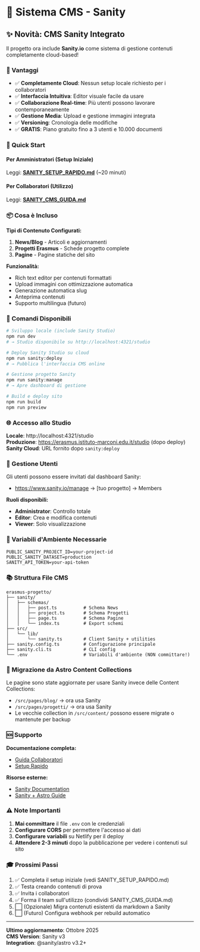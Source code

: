 # 📝 Sistema CMS - Sanity

## ✨ Novità: CMS Sanity Integrato

Il progetto ora include **Sanity.io** come sistema di gestione contenuti completamente cloud-based!

### 🎯 Vantaggi
- ✅ **Completamente Cloud**: Nessun setup locale richiesto per i collaboratori
- ✅ **Interfaccia Intuitiva**: Editor visuale facile da usare
- ✅ **Collaborazione Real-time**: Più utenti possono lavorare contemporaneamente
- ✅ **Gestione Media**: Upload e gestione immagini integrata
- ✅ **Versioning**: Cronologia delle modifiche
- ✅ **GRATIS**: Piano gratuito fino a 3 utenti e 10.000 documenti

### 🚀 Quick Start

#### Per Amministratori (Setup Iniziale)
Leggi: **[SANITY_SETUP_RAPIDO.md](./SANITY_SETUP_RAPIDO.md)** (~20 minuti)

#### Per Collaboratori (Utilizzo)
Leggi: **[SANITY_CMS_GUIDA.md](./SANITY_CMS_GUIDA.md)**

### 📦 Cosa è Incluso

**Tipi di Contenuto Configurati:**
1. **News/Blog** - Articoli e aggiornamenti
2. **Progetti Erasmus** - Schede progetto complete
3. **Pagine** - Pagine statiche del sito

**Funzionalità:**
- Rich text editor per contenuti formattati
- Upload immagini con ottimizzazione automatica
- Generazione automatica slug
- Anteprima contenuti
- Supporto multilingua (futuro)

### 🔧 Comandi Disponibili

```bash
# Sviluppo locale (include Sanity Studio)
npm run dev
# → Studio disponibile su http://localhost:4321/studio

# Deploy Sanity Studio su cloud
npm run sanity:deploy
# → Pubblica l'interfaccia CMS online

# Gestione progetto Sanity
npm run sanity:manage
# → Apre dashboard di gestione

# Build e deploy sito
npm run build
npm run preview
```

### 🌐 Accesso allo Studio

**Locale**: http://localhost:4321/studio  
**Produzione**: https://erasmus.istituto-marconi.edu.it/studio (dopo deploy)  
**Sanity Cloud**: URL fornito dopo `sanity:deploy`

### 👥 Gestione Utenti

Gli utenti possono essere invitati dal dashboard Sanity:
- https://www.sanity.io/manage → [tuo progetto] → Members

**Ruoli disponibili:**
- **Administrator**: Controllo totale
- **Editor**: Crea e modifica contenuti
- **Viewer**: Solo visualizzazione

### 🔐 Variabili d'Ambiente Necessarie

```env
PUBLIC_SANITY_PROJECT_ID=your-project-id
PUBLIC_SANITY_DATASET=production
SANITY_API_TOKEN=your-api-token
```

### 📚 Struttura File CMS

```
erasmus-progetto/
├── sanity/
│   ├── schemas/
│   │   ├── post.ts          # Schema News
│   │   ├── project.ts       # Schema Progetti
│   │   ├── page.ts          # Schema Pagine
│   │   └── index.ts         # Export schemi
├── src/
│   └── lib/
│       └── sanity.ts        # Client Sanity + utilities
├── sanity.config.ts         # Configurazione principale
├── sanity.cli.ts            # CLI config
└── .env                     # Variabili d'ambiente (NON committare!)
```

### 🔄 Migrazione da Astro Content Collections

Le pagine sono state aggiornate per usare Sanity invece delle Content Collections:
- `/src/pages/blog/` → ora usa Sanity
- `/src/pages/progetti/` → ora usa Sanity
- Le vecchie collection in `/src/content/` possono essere migrate o mantenute per backup

### 🆘 Supporto

**Documentazione completa:**
- [Guida Collaboratori](./SANITY_CMS_GUIDA.md)
- [Setup Rapido](./SANITY_SETUP_RAPIDO.md)

**Risorse esterne:**
- [Sanity Documentation](https://www.sanity.io/docs)
- [Sanity + Astro Guide](https://www.sanity.io/plugins/astro-sanity)

### ⚠️ Note Importanti

1. **Mai committare** il file `.env` con le credenziali
2. **Configurare CORS** per permettere l'accesso ai dati
3. **Configurare variabili** su Netlify per il deploy
4. **Attendere 2-3 minuti** dopo la pubblicazione per vedere i contenuti sul sito

### 🎓 Prossimi Passi

1. ✅ Completa il setup iniziale (vedi SANITY_SETUP_RAPIDO.md)
2. ✅ Testa creando contenuti di prova
3. ✅ Invita i collaboratori
4. ✅ Forma il team sull'utilizzo (condividi SANITY_CMS_GUIDA.md)
5. ⬜ (Opzionale) Migra contenuti esistenti da markdown a Sanity
6. ⬜ (Futuro) Configura webhook per rebuild automatico

---

**Ultimo aggiornamento**: Ottobre 2025  
**CMS Version**: Sanity v3  
**Integration**: @sanity/astro v3.2+

